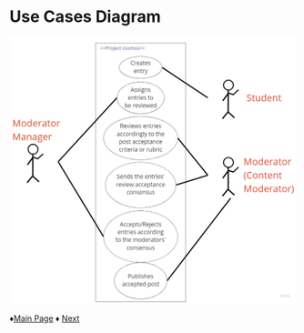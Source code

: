 # Use Cases Diagram

![Logo](https://github.com/Edwin-Lines/Project-Cosmos/blob/main/Resources/Images/CosmosProject_UseCasesDiagram.jpg)

 ♦[Main Page](https://github.com/Edwin-Lines/Project-Cosmos "Main Page") 
 ♦ [Next](UseCases "Next")
